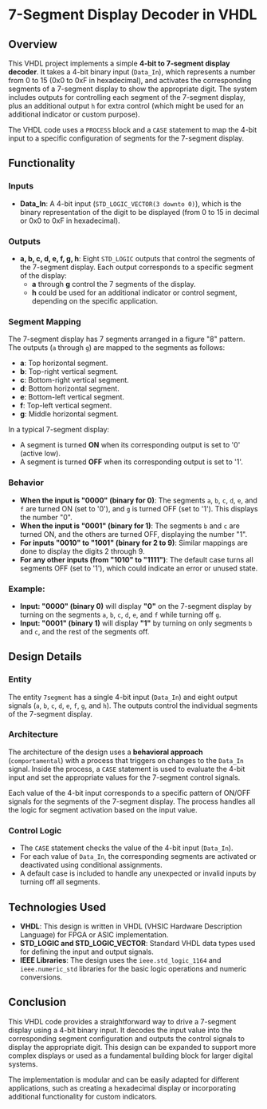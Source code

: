 # 7-Segment Display Decoder in VHDL

## Overview

This VHDL project implements a simple **4-bit to 7-segment display decoder**. It takes a 4-bit binary input (`Data_In`), which represents a number from 0 to 15 (0x0 to 0xF in hexadecimal), and activates the corresponding segments of a 7-segment display to show the appropriate digit. The system includes outputs for controlling each segment of the 7-segment display, plus an additional output `h` for extra control (which might be used for an additional indicator or custom purpose).

The VHDL code uses a `PROCESS` block and a `CASE` statement to map the 4-bit input to a specific configuration of segments for the 7-segment display.

## Functionality

### Inputs
- **Data_In**: A 4-bit input (`STD_LOGIC_VECTOR(3 downto 0)`), which is the binary representation of the digit to be displayed (from 0 to 15 in decimal or 0x0 to 0xF in hexadecimal).

### Outputs
- **a, b, c, d, e, f, g, h**: Eight `STD_LOGIC` outputs that control the segments of the 7-segment display. Each output corresponds to a specific segment of the display:
  - **a** through **g** control the 7 segments of the display.
  - **h** could be used for an additional indicator or control segment, depending on the specific application.

### Segment Mapping
The 7-segment display has 7 segments arranged in a figure "8" pattern. The outputs (`a` through `g`) are mapped to the segments as follows:
- **a**: Top horizontal segment.
- **b**: Top-right vertical segment.
- **c**: Bottom-right vertical segment.
- **d**: Bottom horizontal segment.
- **e**: Bottom-left vertical segment.
- **f**: Top-left vertical segment.
- **g**: Middle horizontal segment.

In a typical 7-segment display:
- A segment is turned **ON** when its corresponding output is set to '0' (active low).
- A segment is turned **OFF** when its corresponding output is set to '1'.

### Behavior
- **When the input is "0000" (binary for 0)**: The segments `a`, `b`, `c`, `d`, `e`, and `f` are turned ON (set to '0'), and `g` is turned OFF (set to '1'). This displays the number "0".
- **When the input is "0001" (binary for 1)**: The segments `b` and `c` are turned ON, and the others are turned OFF, displaying the number "1".
- **For inputs "0010" to "1001" (binary for 2 to 9)**: Similar mappings are done to display the digits 2 through 9.
- **For any other inputs (from "1010" to "1111")**: The default case turns all segments OFF (set to '1'), which could indicate an error or unused state.

### Example:
- **Input: "0000" (binary 0)** will display **"0"** on the 7-segment display by turning on the segments `a`, `b`, `c`, `d`, `e`, and `f` while turning off `g`.
- **Input: "0001" (binary 1)** will display **"1"** by turning on only segments `b` and `c`, and the rest of the segments off.

## Design Details

### Entity
The entity `7segment` has a single 4-bit input (`Data_In`) and eight output signals (`a`, `b`, `c`, `d`, `e`, `f`, `g`, and `h`). The outputs control the individual segments of the 7-segment display.

### Architecture
The architecture of the design uses a **behavioral approach** (`comportamental`) with a process that triggers on changes to the `Data_In` signal. Inside the process, a `CASE` statement is used to evaluate the 4-bit input and set the appropriate values for the 7-segment control signals.

Each value of the 4-bit input corresponds to a specific pattern of ON/OFF signals for the segments of the 7-segment display. The process handles all the logic for segment activation based on the input value.

### Control Logic
- The `CASE` statement checks the value of the 4-bit input (`Data_In`).
- For each value of `Data_In`, the corresponding segments are activated or deactivated using conditional assignments.
- A default case is included to handle any unexpected or invalid inputs by turning off all segments.

## Technologies Used

- **VHDL**: This design is written in VHDL (VHSIC Hardware Description Language) for FPGA or ASIC implementation.
- **STD_LOGIC and STD_LOGIC_VECTOR**: Standard VHDL data types used for defining the input and output signals.
- **IEEE Libraries**: The design uses the `ieee.std_logic_1164` and `ieee.numeric_std` libraries for the basic logic operations and numeric conversions.

## Conclusion

This VHDL code provides a straightforward way to drive a 7-segment display using a 4-bit binary input. It decodes the input value into the corresponding segment configuration and outputs the control signals to display the appropriate digit. This design can be expanded to support more complex displays or used as a fundamental building block for larger digital systems.

The implementation is modular and can be easily adapted for different applications, such as creating a hexadecimal display or incorporating additional functionality for custom indicators.
